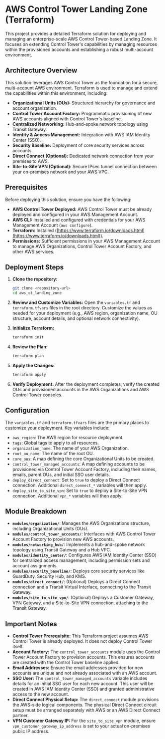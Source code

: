 # AWS Control Tower Landing Zone (Terraform)

This project provides a detailed Terraform solution for deploying and managing an enterprise-scale AWS Control Tower-based Landing Zone. It focuses on extending Control Tower's capabilities by managing resources within the provisioned accounts and establishing a robust multi-account environment.

## Architecture Overview

This solution leverages AWS Control Tower as the foundation for a secure, multi-account AWS environment. Terraform is used to manage and extend the capabilities within this environment, including:

*   **Organizational Units (OUs):** Structured hierarchy for governance and account organization.
*   **Control Tower Account Factory:** Programmatic provisioning of new AWS accounts aligned with Control Tower's baseline.
*   **Centralized Networking:** Hub-and-spoke network topology using Transit Gateway.
*   **Identity & Access Management:** Integration with AWS IAM Identity Center (SSO).
*   **Security Baseline:** Deployment of core security services across accounts.
*   **Direct Connect (Optional):** Dedicated network connection from your premises to AWS.
*   **Site-to-Site VPN (Optional):** Secure IPsec tunnel connection between your on-premises network and your AWS VPC.

## Prerequisites

Before deploying this solution, ensure you have the following:

*   **AWS Control Tower Deployed:** AWS Control Tower must be already deployed and configured in your AWS Management Account.
*   **AWS CLI:** Installed and configured with credentials for your AWS Management Account (`aws configure`).
*   **Terraform:** Installed ([https://www.terraform.io/downloads.html](https://www.terraform.io/downloads.html)).
*   **Permissions:** Sufficient permissions in your AWS Management Account to manage AWS Organizations, Control Tower Account Factory, and other AWS services.

## Deployment Steps

1.  **Clone the repository:**
    ```bash
    git clone <repository-url>
    cd aws_ct_landing_zone
    ```

2.  **Review and Customize Variables:**
    Open the `variables.tf` and `terraform.tfvars` files in the root directory. Customize the values as needed for your deployment (e.g., AWS region, organization name, OU structure, account details, and optional network connectivity).

3.  **Initialize Terraform:**
    ```bash
    terraform init
    ```

4.  **Review the Plan:**
    ```bash
    terraform plan
    ```

5.  **Apply the Changes:**
    ```bash
    terraform apply
    ```

6.  **Verify Deployment:**
    After the deployment completes, verify the created OUs and provisioned accounts in the AWS Organizations and AWS Control Tower consoles.

## Configuration

The `variables.tf` and `terraform.tfvars` files are the primary places to customize your deployment. Key variables include:

*   `aws_region`: The AWS region for resource deployment.
*   `tags`: Global tags to apply to all resources.
*   `organization_name`: The name of your AWS Organization.
*   `root_ou_name`: The name of the root OU.
*   `core_ous`: A map defining the core Organizational Units to be created.
*   `control_tower_managed_accounts`: A map defining accounts to be provisioned via Control Tower Account Factory, including their names, emails, parent OUs, and initial SSO user details.
*   `deploy_direct_connect`: Set to `true` to deploy a Direct Connect connection. Additional `direct_connect_*` variables will then apply.
*   `deploy_site_to_site_vpn`: Set to `true` to deploy a Site-to-Site VPN connection. Additional `vpn_*` variables will then apply.

## Module Breakdown

*   **`modules/organization/`**: Manages the AWS Organizations structure, including Organizational Units (OUs).
*   **`modules/control_tower_accounts/`**: Interfaces with AWS Control Tower Account Factory to provision new AWS accounts.
*   **`modules/networking_hub/`**: Implements a hub-and-spoke network topology using Transit Gateway and a Hub VPC.
*   **`modules/identity_center/`**: Configures AWS IAM Identity Center (SSO) for centralized access management, including permission sets and account assignments.
*   **`modules/security_baseline/`**: Deploys core security services like GuardDuty, Security Hub, and KMS.
*   **`modules/direct_connect/`**: (Optional) Deploys a Direct Connect connection and a Transit Virtual Interface, connecting to the Transit Gateway.
*   **`modules/site_to_site_vpn/`**: (Optional) Deploys a Customer Gateway, VPN Gateway, and a Site-to-Site VPN connection, attaching to the Transit Gateway.

## Important Notes

*   **Control Tower Prerequisite:** This Terraform project assumes AWS Control Tower is already deployed. It does not deploy Control Tower itself.
*   **Account Factory:** The `control_tower_accounts` module uses the Control Tower Account Factory to provision accounts. This ensures accounts are created with the Control Tower baseline applied.
*   **Email Addresses:** Ensure the email addresses provided for new accounts are unique and not already associated with an AWS account.
*   **SSO User:** The `control_tower_managed_accounts` variable includes details for an initial SSO user for each new account. This user will be created in AWS IAM Identity Center (SSO) and granted administrative access to the new account.
*   **Direct Connect Physical Setup:** The `direct_connect` module provisions the AWS-side logical components. The physical Direct Connect circuit setup must be arranged separately with AWS or an AWS Direct Connect partner.
*   **VPN Customer Gateway IP:** For the `site_to_site_vpn` module, ensure `vpn_customer_gateway_ip_address` is set to your actual on-premises public IP address.